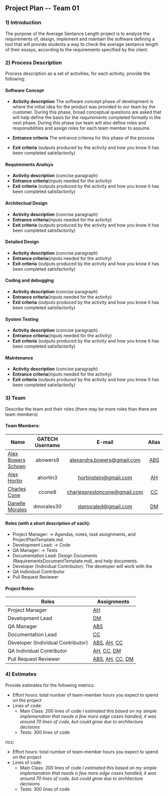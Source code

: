 ## **Project Plan -- Team 01**

### 1) Introduction

The purpose of the Average Sentance Length project is to analyze the requirements of, design, implement and maintain the
software defining a tool that will provide students a way to check the average sentance length of their essays, according to the
requirements specified by the client.  

### 2) Process Description

Process description as a set of activities; for each activity, provide the following:

#### Software Concept

- **Activity description**  The software concept phase of development is where the initial idea for the 
product was provided to our team by the customer.  During this phase, broad conceptual questions are asked
that will help define the basis for the requirements completed formally in the next phase.  During this phase
our team will also define roles and responsibilities and assign roles for each team member  to assume.
	  
- **Entrance criteria**  The entrance criterea for this phase of the process 
- **Exit criteria** (outputs produced by the activity and how you know it has been completed satisfactorily)

#### Requirements Analsys 

- **Activity description** (concise paragraph)
- **Entrance criteria**(inputs needed for the activity)
- **Exit criteria** (outputs produced by the activity and how you know it has been completed satisfactorily)

#### Architectual Design

- **Activity description** (concise paragraph)
- **Entrance criteria**(inputs needed for the activity)
- **Exit criteria** (outputs produced by the activity and how you know it has been completed satisfactorily)

#### Detailed Design

- **Activity description** (concise paragraph)
- **Entrance criteria**(inputs needed for the activity)
- **Exit criteria** (outputs produced by the activity and how you know it has been completed satisfactorily)
 
#### Coding and debugging

- **Activity description** (concise paragraph)
- **Entrance criteria**(inputs needed for the activity)
- **Exit criteria** (outputs produced by the activity and how you know it has been completed satisfactorily)

#### System Testing

- **Activity description** (concise paragraph)
- **Entrance criteria**(inputs needed for the activity)
- **Exit criteria** (outputs produced by the activity and how you know it has been completed satisfactorily)

#### Maintenance

- **Activity description** (concise paragraph)
- **Entrance criteria**(inputs needed for the activity)
- **Exit criteria** (outputs produced by the activity and how you know it has been completed satisfactorily)

### 3) Team

Describe the team and their roles (there may be more roles than there are team members)

#### Team Members:

| Name  				| GATECH Username		| E-mail						| Alias |
| --------------------- |:---------------------:|:-----------------------------:|:-----:| 
| [Alex Bowers Schoen](http://github.com/bowersaa )  	| abowers9				| alexandra.bowers@gmail.com 	| [ABS](http://github.com/bowersaa )   |
| [Alex Hortin](http://github.com/hortinstein) 	 		| ahortin3				| hortinstein@gmail.com  		| [AH](http://github.com/hortinstein )    |
| [Charles Cone](http://github.com/ccone8)  	 		| ccone8		        | charlesprestoncone@gmail.com  | [CC](http://github.com/ccone8 )    |
| [Danelle Morales](http://github.com/DannieMorales) 		| dmorales30			| damoraled@gmail.com 			| [DM](http://github.com/DannieMorales )    |
	
#### Roles (with a short description of each):
- Project Manager:  -> Agendas, notes, task assignments, and ProjectPlanTemplate.md.
- Development Lead: -> Code
- QA Manager: -> Tests
- Documentation Lead: Design Documents (RequirementsDocumentTemplate.md), and help documents.
- Developer (Individual Contributor):  The developer will work with the  
- QA Individual Contributor
- Pull Request Reviewer
	
#### Project Roles:

| Roles | Assignments |
| --- | --- | 
| Project Manager	| [AH](http://github.com/hortinstein) 
| Development Lead 	| [DM](http://github.com/DannieMorales)
| QA Manager 		| [ABS](http://github.com/bowersaa )
| Documentation Lead| [CC](http://github.com/ccone8)
| Developer (Individual Contributor)| [ABS](http://github.com/bowersaa ), [AH](http://github.com/hortinstein), [CC](http://github.com/ccone8)
|QA Individual Contributor			| [AH](http://github.com/hortinstein), [CC](http://github.com/ccone8), [DM](http://github.com/DannieMorales)
| Pull Request Reviewer| [ABS](http://github.com/bowersaa ), [AH](http://github.com/hortinstein), [CC](http://github.com/ccone8), [DM](http://github.com/DannieMorales)

### 4) Estimates

Provide estimates for the following metrics:

- Effort hours: total number of team-member hours you expect to spend on the project
- Lines of code: 
  - Main Class: 200 lines of code *I estimated this based on my simple implemenation that needs a few more edge cases handled, it was around 70 lines of code, but could grow due to architecture decisions*
  - Tests: 300 lines of code


rics:

- Effort hours: total number of team-member hours you expect to spend on the project
- Lines of code: 
  - Main Class: 200 lines of code *I estimated this based on my simple implemenation that needs a few more edge cases handled, it was around 70 lines of code, but could grow due to architecture decisions*
  - Tests: 300 lines of code


